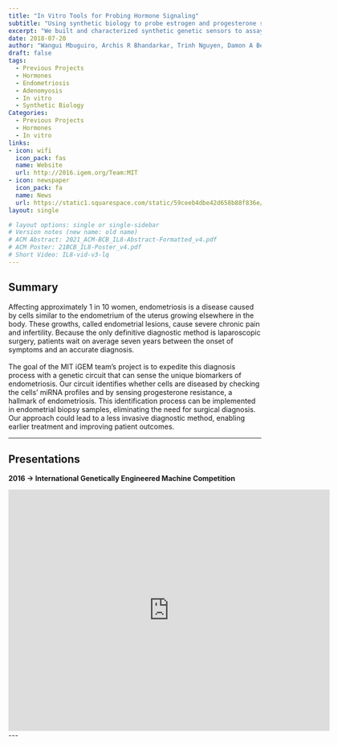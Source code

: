 ```yaml
---
title: "In Vitro Tools for Probing Hormone Signaling"
subtitle: "Using synthetic biology to probe estrogen and progesterone signaling in endometriosis and adenomyosis"
excerpt: "We built and characterized synthetic genetic sensors to assay estrogen and progesterone signalling, two processes that are often dysregulated or disrupted in endometriosis."
date: 2018-07-20
author: "Wangui Mbuguiro, Archis R Bhandarkar, Trinh Nguyen, Damon A Berman, Colleen R Foley, Elizabeth D Strand, Gizem Gumuskaya, Julia M Goupil, Kathleen H Brandes, Maya L Kaul, Sarah J Caso, Theresa Machemer, Linda Griffith, Ron Weiss, Brian Teague"
draft: false
tags:
  - Previous Projects
  - Hormones
  - Endometriosis
  - Adenomyosis
  - In vitro
  - Synthetic Biology
Categories: 
  - Previous Projects
  - Hormones
  - In vitro
links:
- icon: wifi
  icon_pack: fas
  name: Website
  url: http://2016.igem.org/Team:MIT
- icon: newspaper
  icon_pack: fa
  name: News
  url: https://static1.squarespace.com/static/59ceeb4dbe42d658b88f836e/t/59d6c8a9cd0f68e30c0313d9/1507248321780/Machemer_MURJ_iGEM.pdf
layout: single

# layout options: single or single-sidebar
# Version notes (new name: old name)
# ACM Abstract: 2021_ACM-BCB_IL8-Abstract-Formatted_v4.pdf
# ACM Poster: 21BCB_IL8-Poster_v4.pdf
# Short Video: IL8-vid-v3-lq
---
```

## Summary
Affecting approximately 1 in 10 women, endometriosis is a disease caused by cells similar to the endometrium of the uterus growing elsewhere in the body. These growths, called endometrial lesions, cause severe chronic pain and infertility. Because the only definitive diagnostic method is laparoscopic surgery, patients wait on average seven years between the onset of symptoms and an accurate diagnosis. 
<br />
<br />
The goal of the MIT iGEM team’s project is to expedite this diagnosis process with a genetic circuit that can sense the unique biomarkers of endometriosis. Our circuit identifies whether cells are diseased by checking the cells’ miRNA profiles and by sensing progesterone resistance, a hallmark of endometriosis. This identification process can be implemented in endometrial biopsy samples, eliminating the need for surgical diagnosis. Our approach could lead to a less invasive diagnostic method, enabling earlier treatment and improving patient outcomes.

---
## Presentations
<b>2016 → International Genetically Engineered Machine Competition</b>

  <iframe src="https://docs.google.com/presentation/d/e/2PACX-1vRj3pY0HTWwgF9Nzn82IjfBYSpRjJZFJ8Drn62WYmCv-TqM8NdrIel9CjHyYLU2FpxyRqeLmHBODYxf/embed?start=false&loop=false&delayms=10000" frameborder="0" width="640" height="480" allowfullscreen="true" mozallowfullscreen="true" webkitallowfullscreen="true"></iframe>
---



